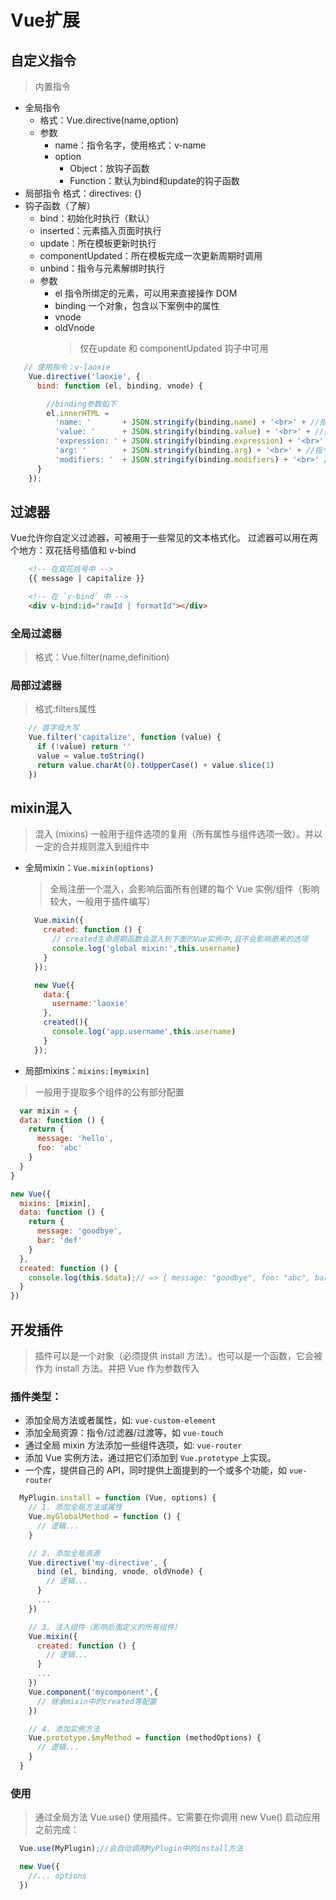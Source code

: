 # Vue扩展

## 自定义指令

>内置指令

* 全局指令
    * 格式：Vue.directive(name,option)
    * 参数
        * name：指令名字，使用格式：v-name
        * option
            * Object：放钩子函数
            * Function：默认为bind和update的钩子函数
* 局部指令
    格式：directives: {}
* 钩子函数（了解）
    * bind：初始化时执行（默认）
    * inserted：元素插入页面时执行
    * update：所在模板更新时执行
    * componentUpdated：所在模板完成一次更新周期时调用
    * unbind：指令与元素解绑时执行
    * 参数
        * el    指令所绑定的元素，可以用来直接操作 DOM
        * binding   一个对象，包含以下案例中的属性
        * vnode
        * oldVnode
            > 仅在update 和 componentUpdated 钩子中可用

```javascript
   // 使用指令：v-laoxie
    Vue.directive('laoxie', {
      bind: function (el, binding, vnode) {

        //binding参数如下
        el.innerHTML =
          'name: '       + JSON.stringify(binding.name) + '<br>' + //指令名
          'value: '      + JSON.stringify(binding.value) + '<br>' + //指令值
          'expression: ' + JSON.stringify(binding.expression) + '<br>' + //字符串形式的指令表达式
          'arg: '        + JSON.stringify(binding.arg) + '<br>' + //指令参数，
          'modifiers: '  + JSON.stringify(binding.modifiers) + '<br>' //指令修饰符
      }
    });
```


## 过滤器

Vue允许你自定义过滤器，可被用于一些常见的文本格式化。
过滤器可以用在两个地方：双花括号插值和 v-bind

```html
    <!-- 在双花括号中 -->
    {{ message | capitalize }}

    <!-- 在 `v-bind` 中 -->
    <div v-bind:id="rawId | formatId"></div>
```

### 全局过滤器

> 格式：Vue.filter(name,definition)

### 局部过滤器

> 格式:filters属性

```javascript
    // 首字母大写
    Vue.filter('capitalize', function (value) {
      if (!value) return ''
      value = value.toString()
      return value.charAt(0).toUpperCase() + value.slice(1)
    })
```



## mixin混入

> 混入 (mixins) 一般用于组件选项的复用（所有属性与组件选项一致）。并以一定的合并规则混入到组件中

* 全局mixin：`Vue.mixin(options)`
  > 全局注册一个混入，会影响后面所有创建的每个 Vue 实例/组件（影响较大，一般用于插件编写）

  ```js
    Vue.mixin({
      created: function () {
        // created生命周期函数会混入到下面的Vue实例中,且不会影响原来的选项
        console.log('global mixin:',this.username)
      }
    });

    new Vue({
      data:{
        username:'laoxie'
      },
      created(){
        console.log('app.username',this.username)
      }
    });
  ```

* 局部mixins：`mixins:[mymixin]`
>一般用于提取多个组件的公有部分配置

```js
  var mixin = {
  data: function () {
    return {
      message: 'hello',
      foo: 'abc'
    }
  }
}

new Vue({
  mixins: [mixin],
  data: function () {
    return {
      message: 'goodbye',
      bar: 'def'
    }
  },
  created: function () {
    console.log(this.$data);// => { message: "goodbye", foo: "abc", bar: "def" }
  }
})

```


## 开发插件

> 插件可以是一个对象（必须提供 install 方法）。也可以是一个函数，它会被作为 install 方法。并把 Vue 作为参数传入

### 插件类型：

* 添加全局方法或者属性，如: `vue-custom-element`
* 添加全局资源：指令/过滤器/过渡等，如 `vue-touch`
* 通过全局 mixin 方法添加一些组件选项，如: `vue-router`
* 添加 Vue 实例方法，通过把它们添加到 `Vue.prototype` 上实现。
* 一个库，提供自己的 API，同时提供上面提到的一个或多个功能，如 `vue-router`

```js
  MyPlugin.install = function (Vue, options) {
    // 1. 添加全局方法或属性
    Vue.myGlobalMethod = function () {
      // 逻辑...
    }

    // 2. 添加全局资源
    Vue.directive('my-directive', {
      bind (el, binding, vnode, oldVnode) {
        // 逻辑...
      }
      ...
    })

    // 3. 注入组件（影响后面定义的所有组件）
    Vue.mixin({
      created: function () {
        // 逻辑...
      }
      ...
    })
    Vue.component('mycomponent',{
      // 继承mixin中的created等配置
    })

    // 4. 添加实例方法
    Vue.prototype.$myMethod = function (methodOptions) {
      // 逻辑...
    }
  }
```

### 使用

> 通过全局方法 Vue.use() 使用插件。它需要在你调用 new Vue() 启动应用之前完成：

```js
  Vue.use(MyPlugin);//会自动调用MyPlugin中的install方法

  new Vue({
    //... options
  })

```